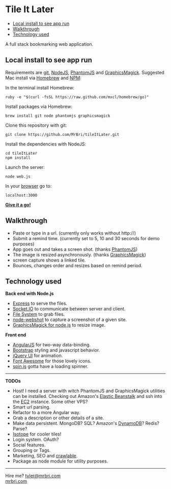 Tile It Later
=============
- [Local install to see app run](#local-install-to-see-app-run)
- [Walkthrough](#walkthrough)
- [Technology used](#technology-used)

A full stack bookmarking web application.  

Local install to see app run
-----------------------------
Requirements are [git](http://git-scm.com/), [NodeJS](http:/nodejs.org), [PhantomJS](http://phantomjs.org) and [GraphicsMagick](http://www.graphicsmagick). Suggested Mac install via [Homebrew](http://mxcl.github.com/homebrew/) and [NPM](https://npmjs.org/):  

In the terminal install Homebrew:

    ruby -e "$(curl -fsSL https://raw.github.com/mxcl/homebrew/go)"

Install packages via Homebrew:

    brew install git node phantomjs graphicsmagick

Clone this repository with git:  

    git clone https://github.com/MrBri/tileItLater.git

Install the dependencies with NodeJS:  

    cd tileItLater 
    npm install

Launch the server:  

    node web.js

In your [browser](http://www.google.com/chrome/) go to:  

    localhost:3000
**[Give it a go!](localhost:3000)**


Walkthrough
-----------
* Paste or type in a url. (currently only works without http://)
* Submit a remind time. (currently set to 5, 10 and 30 seconds for demo purposes)
* App goes out and takes a screen shot. (thanks [PhantomJS](http://phantomjs.org))
* The image is resized asynchronously. (thanks [GraphicsMagick](http://www.graphicsmagick))
* screen capture shows a linked tile.
* Bounces, changes order and resizes based on remind period.

Technology used
---------------
**Back end with Node.js**
* [Express](http://expressjs.com) to serve the files.
* [Socket.IO](http://socket.io/) to communicate between server and client.
* [File System](http://nodejs.org/api/fs.html#fs_file_system) to grab files.
* [node-webshot](https://github.com/brenden/node-webshot) to capture a screenshot of a given site.
* [GraphicsMagick for node.js](http://aheckmann.github.com/gm/) to resize image.

**Front end**
* [AngularJS](http://angularjs.org/) for two-way data-binding.
* [Bootstrap](http://twitter.github.com/bootstrap/) styling and javascript behavior.
* [jQuery UI](http://jqueryui.com/) for animation.
* [Font Awesome](http://fortawesome.github.com/Font-Awesome/) for those lovely icons.
* [spin.js](http://fgnass.github.com/spin.js/) gotta have a loading spinner.

----

**TODOs**
* Host! I need a server with witch PhantomJS and GraphicsMagick utilities can be installed. Checking out Amazon's [Elastic Beanstalk](http://aws.amazon.com/elasticbeanstalk/) and ssh into the [EC2](http://aws.amazon.com/ec2/) instance. Some other VPS?
* Smart url parsing.
* Refactor to a more Angular way.
* Grab a description or other details of a site.
* Make data persistent. MongoDB? SQL? Amazon's [DynamoDB](http://aws.amazon.com/dynamodb/)? Redis? Parse?
* [Isotope](http://isotope.metafizzy.co/) for cooler tiles!
* Login system. OAuth?
* Social features.
* Grouping or Tags.
* Marketing, SEO and [crawlable](https://developers.google.com/webmasters/ajax-crawling/docs/getting-started).
* Package as node module for utility purposes.

----

Hire me? tyler@mrbri.com  
[mrbri.com](http://mrbri.com)